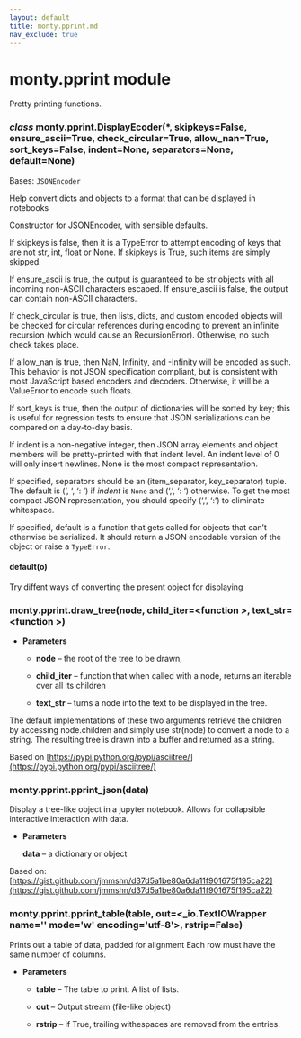 ```yaml
---
layout: default
title: monty.pprint.md
nav_exclude: true
---
```


# monty.pprint module

Pretty printing functions.


### _class_ monty.pprint.DisplayEcoder(\*, skipkeys=False, ensure_ascii=True, check_circular=True, allow_nan=True, sort_keys=False, indent=None, separators=None, default=None)
Bases: `JSONEncoder`

Help convert dicts and objects to a format that can be displayed in notebooks

Constructor for JSONEncoder, with sensible defaults.

If skipkeys is false, then it is a TypeError to attempt
encoding of keys that are not str, int, float or None.  If
skipkeys is True, such items are simply skipped.

If ensure_ascii is true, the output is guaranteed to be str
objects with all incoming non-ASCII characters escaped.  If
ensure_ascii is false, the output can contain non-ASCII characters.

If check_circular is true, then lists, dicts, and custom encoded
objects will be checked for circular references during encoding to
prevent an infinite recursion (which would cause an RecursionError).
Otherwise, no such check takes place.

If allow_nan is true, then NaN, Infinity, and -Infinity will be
encoded as such.  This behavior is not JSON specification compliant,
but is consistent with most JavaScript based encoders and decoders.
Otherwise, it will be a ValueError to encode such floats.

If sort_keys is true, then the output of dictionaries will be
sorted by key; this is useful for regression tests to ensure
that JSON serializations can be compared on a day-to-day basis.

If indent is a non-negative integer, then JSON array
elements and object members will be pretty-printed with that
indent level.  An indent level of 0 will only insert newlines.
None is the most compact representation.

If specified, separators should be an (item_separator, key_separator)
tuple.  The default is (’, ‘, ‘: ‘) if *indent* is `None` and
(‘,’, ‘: ‘) otherwise.  To get the most compact JSON representation,
you should specify (‘,’, ‘:’) to eliminate whitespace.

If specified, default is a function that gets called for objects
that can’t otherwise be serialized.  It should return a JSON encodable
version of the object or raise a `TypeError`.


#### default(o)
Try diffent ways of converting the present object for displaying


### monty.pprint.draw_tree(node, child_iter=<function <lambda>>, text_str=<function <lambda>>)

* **Parameters**


    * **node** – the root of the tree to be drawn,


    * **child_iter** – function that when called with a node, returns an iterable
    over all its children


    * **text_str** – turns a node into the text to be displayed in the tree.


The default implementations of these two arguments retrieve the children
by accessing node.children and simply use str(node) to convert a node to a
string. The resulting tree is drawn into a buffer and returned as a string.

Based on [https://pypi.python.org/pypi/asciitree/](https://pypi.python.org/pypi/asciitree/)


### monty.pprint.pprint_json(data)
Display a tree-like object in a jupyter notebook.
Allows for collapsible interactive interaction with data.


* **Parameters**

    **data** – a dictionary or object


Based on:
[https://gist.github.com/jmmshn/d37d5a1be80a6da11f901675f195ca22](https://gist.github.com/jmmshn/d37d5a1be80a6da11f901675f195ca22)


### monty.pprint.pprint_table(table, out=<_io.TextIOWrapper name='<stdout>' mode='w' encoding='utf-8'>, rstrip=False)
Prints out a table of data, padded for alignment
Each row must have the same number of columns.


* **Parameters**


    * **table** – The table to print. A list of lists.


    * **out** – Output stream (file-like object)


    * **rstrip** – if True, trailing withespaces are removed from the entries.